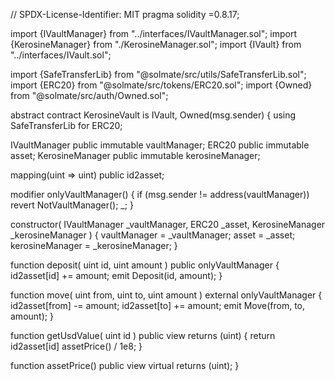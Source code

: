 // SPDX-License-Identifier: MIT
pragma solidity =0.8.17;

import {IVaultManager}   from "../interfaces/IVaultManager.sol";
import {KerosineManager} from "./KerosineManager.sol";
import {IVault}          from "../interfaces/IVault.sol";

import {SafeTransferLib} from "@solmate/src/utils/SafeTransferLib.sol";
import {ERC20}           from "@solmate/src/tokens/ERC20.sol";
import {Owned}           from "@solmate/src/auth/Owned.sol";

abstract contract KerosineVault is IVault, Owned(msg.sender) {
  using SafeTransferLib for ERC20;

  IVaultManager   public immutable vaultManager;
  ERC20           public immutable asset;
  KerosineManager public immutable kerosineManager;

  mapping(uint => uint) public id2asset;

  modifier onlyVaultManager() {
    if (msg.sender != address(vaultManager)) revert NotVaultManager();
    _;
  }

  constructor(
    IVaultManager   _vaultManager,
    ERC20           _asset, 
    KerosineManager _kerosineManager 
  ) {
    vaultManager    = _vaultManager;
    asset           = _asset;
    kerosineManager = _kerosineManager;
  }

  function deposit(
    uint id,
    uint amount
  )
    public 
      onlyVaultManager
  {
    id2asset[id] += amount;
    emit Deposit(id, amount);
  }

  function move(
    uint from,
    uint to,
    uint amount
  )
    external
      onlyVaultManager
  {
    id2asset[from] -= amount;
    id2asset[to]   += amount;
    emit Move(from, to, amount);
  }

  function getUsdValue(
    uint id
  )
    public
    view 
    returns (uint) {
      return id2asset[id]  assetPrice() / 1e8;
  }

  function assetPrice() 
    public 
    view 
    virtual
    returns (uint); 
}